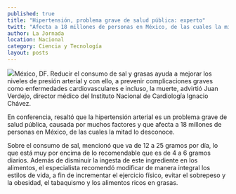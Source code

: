 ```yaml
---
published: true
title: "Hipertensión, problema grave de salud pública: experto"
twitt: "Afecta a 18 millones de personas en México, de las cuales la mitad lo desconoce, advirtió Juan Verdejo, director médico del Instituto Nacional de Cardiología"
author: La Jornada
location: Nacional
category: Ciencia y Tecnología
layout: posts
---
```


![](http://i.imgur.com/dn13vaam.jpg)México, DF. Reducir el consumo de sal y grasas ayuda a mejorar los niveles de presión arterial y con ello, a prevenir complicaciones graves como enfermedades cardiovasculares e incluso, la muerte, advirtió Juan Verdejo, director médico del Instituto Nacional de Cardiología Ignacio Chávez.

En conferencia, resaltó que la hipertensión arterial es un problema grave de salud pública, causada por muchos factores y que afecta a 18 millones de personas en México, de las cuales la mitad lo desconoce.

Sobre el consumo de sal, mencionó que va de 12 a 25 gramos por día, lo que está muy por encima de lo recomendable que es de 4 a 6 gramos diarios. Además de disminuir la ingesta de este ingrediente en los alimentos, el especialista recomendó modificar de manera integral los estilos de vida, a fin de incrementar el ejercicio físico, evitar el sobrepeso y la obesidad, el tabaquismo y los alimentos ricos en grasas.
